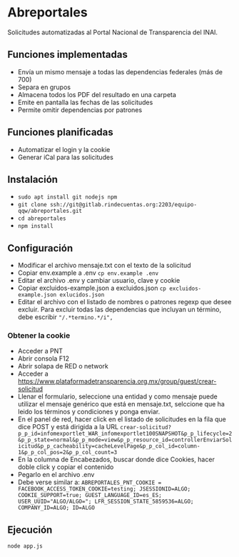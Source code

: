 # Abreportales
Solicitudes automatizadas al Portal Nacional de Transparencia del INAI.

## Funciones implementadas
* Envía un mismo mensaje a todas las dependencias federales (más de 700)
* Separa en grupos
* Almacena todos los PDF del resultado en una carpeta
* Emite en pantalla las fechas de las solicitudes
* Permite omitir dependencias por patrones

## Funciones planificadas
* Automatizar el login y la cookie
* Generar iCal para las solicitudes 

## Instalación
* ```sudo apt install git nodejs npm```
* ```git clone ssh://git@gitlab.rindecuentas.org:2203/equipo-qqw/abreportales.git```
* ```cd abreportales```
* ```npm install```

## Configuración
* Modificar el archivo mensaje.txt con el texto de la solicitud
* Copiar env.example a .env ```cp env.example .env```
* Editar el archivo .env y cambiar usuario, clave y cookie
* Copiar excluidos-example.json a excluidos.json ```cp excluidos-example.json exlucidos.json```
* Editar el archivo con el listado de nombres o patrones regexp que desee excluir. Para excluir todas las dependencias que incluyan un término, debe escribir ```"/.*termino.*/i",```

### Obtener la cookie
* Acceder a PNT
* Abrir consola F12
* Abrir solapa de RED o network
* Acceder a https://www.plataformadetransparencia.org.mx/group/guest/crear-solicitud
* Llenar el formulario, seleccione una entidad y como mensaje puede utilizar el mensaje genérico que está en mensaje.txt, selccione que ha leido los términos y condiciones y ponga enviar.
* En el panel de red, hacer click en el listado de solicitudes en la fila que dice POST y está dirigida a la URL ```crear-solicitud?p_p_id=infomexportlet_WAR_infomexportlet100SNAPSHOT&p_p_lifecycle=2&p_p_state=normal&p_p_mode=view&p_p_resource_id=controllerEnviarSolicitud&p_p_cacheability=cacheLevelPage&p_p_col_id=column-1&p_p_col_pos=2&p_p_col_count=3```
* En la columna de Encabezados, buscar donde dice Cookies, hacer doble click y copiar el contenido
* Pegarlo en el archivo .env
* Debe verse similar a:
```ABREPORTALES_PNT_COOKIE = FACEBOOK_ACCESS_TOKEN_COOKIE=testing; JSESSIONID=ALGO; COOKIE_SUPPORT=true; GUEST_LANGUAGE_ID=es_ES; USER_UUID="ALGO/ALGO="; LFR_SESSION_STATE_5859536=ALGO; COMPANY_ID=ALGO; ID=ALGO```


## Ejecución
```node app.js```
